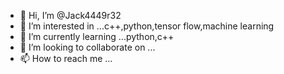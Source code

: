 - 👋 Hi, I’m @Jack4449r32
- 👀 I’m interested in ...c++,python,tensor flow,machine learning 
- 🌱 I’m currently learning ...python,c++
- 💞️ I’m looking to collaborate on ...
- 📫 How to reach me ...

<!---
Jack4449r32/Jack4449r32 is a ✨ special ✨ repository because its `README.md` (this file) appears on your GitHub profile.
You can click the Preview link to take a look at your changes.
--->
